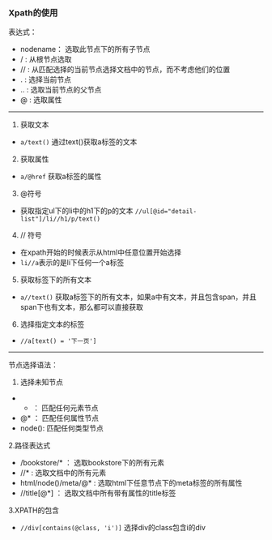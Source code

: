 ### Xpath的使用

表达式：   
- nodename： 选取此节点下的所有子节点   
- / : 从根节点选取  
- // : 从匹配选择的当前节点选择文档中的节点，而不考虑他们的位置
- . : 选择当前节点
- .. : 选取当前节点的父节点
- @ : 选取属性

---
1. 获取文本
- `a/text()` 通过text()获取a标签的文本

2. 获取属性
- `a/@href` 获取a标签的属性

3. @符号
- 获取指定ul下的li中的h1下的p的文本
`//ul[@id="detail-list"]/li//h1/p/text()`

4. // 符号
- 在xpath开始的时候表示从html中任意位置开始选择
- `li//a`表示的是li下任何一个a标签

5. 获取标签下的所有文本
- `a//text()` 获取a标签下的所有文本，如果a中有文本，并且包含span，并且span下也有文本，那么都可以直接获取

6. 选择指定文本的标签
- `//a[text() = '下一页']`

---
节点选择语法：
1. 选择未知节点
- * ： 匹配任何元素节点
- @* ： 匹配任何属性节点
- node(): 匹配任何类型节点

2.路径表达式   
- /bookstore/* ： 选取bookstore下的所有元素
- //* : 选取文档中的所有元素
- html/node()/meta/@* : 选取html下任意节点下的meta标签的所有属性
- //title[@*] ： 选取文档中所有带有属性的title标签

3.XPATH的包含
- `//div[contains(@class, 'i')]` 选择div的class包含i的div


